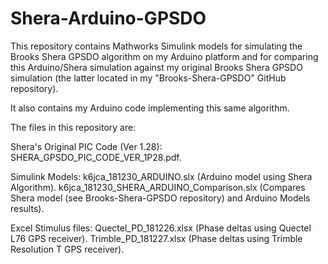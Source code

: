 # Shera-Arduino-GPSDO

This repository contains Mathworks Simulink models for simulating the Brooks Shera GPSDO algorithm on my Arduino platform and for comparing this Arduino/Shera simulation against my original Brooks Shera GPSDO simulation (the latter located in my "Brooks-Shera-GPSDO" GitHub repository).

It also contains my Arduino code implementing this same algorithm.

The files in this repository are:

Shera's Original PIC Code (Ver 1.28):
SHERA_GPSDO_PIC_CODE_VER_1P28.pdf.
  
Simulink Models:
k6jca_181230_ARDUINO.slx  (Arduino model using Shera Algorithm).
k6jca_181230_SHERA_ARDUINO_Comparison.slx (Compares Shera model (see Brooks-Shera-GPSDO repository) and Arduino Models results).

Excel Stimulus files:
Quectel_PD_181226.xlsx  (Phase deltas using Quectel L76 GPS receiver).
Trimble_PD_181227.xlsx  (Phase deltas using Trimble Resolution T GPS receiver).
